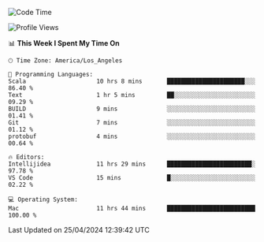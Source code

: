 <!--START_SECTION:waka-->
![Code Time](http://img.shields.io/badge/Code%20Time-954%20hrs%2052%20mins-blue)

![Profile Views](http://img.shields.io/badge/Profile%20Views-0-blue)

📊 **This Week I Spent My Time On** 

```text
🕑︎ Time Zone: America/Los_Angeles

💬 Programming Languages: 
Scala                    10 hrs 8 mins       ██████████████████████░░░   86.40 % 
Text                     1 hr 5 mins         ██░░░░░░░░░░░░░░░░░░░░░░░   09.29 % 
BUILD                    9 mins              ░░░░░░░░░░░░░░░░░░░░░░░░░   01.41 % 
Git                      7 mins              ░░░░░░░░░░░░░░░░░░░░░░░░░   01.12 % 
protobuf                 4 mins              ░░░░░░░░░░░░░░░░░░░░░░░░░   00.64 % 

🔥 Editors: 
Intellijidea             11 hrs 29 mins      ████████████████████████░   97.78 % 
VS Code                  15 mins             █░░░░░░░░░░░░░░░░░░░░░░░░   02.22 % 

💻 Operating System: 
Mac                      11 hrs 44 mins      █████████████████████████   100.00 % 
```


 Last Updated on 25/04/2024 12:39:42 UTC
<!--END_SECTION:waka-->
